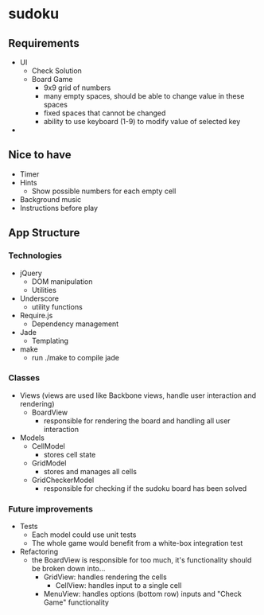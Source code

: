 sudoku
======

## Requirements
- UI
  - Check Solution
  - Board Game
    - 9x9 grid of numbers
    - many empty spaces, should be able to change value in these spaces
    - fixed spaces that cannot be changed
    - ability to use keyboard (1-9) to modify value of selected key
- 

## Nice to have
- Timer
- Hints
  - Show possible numbers for each empty cell
- Background music
- Instructions before play
  
## App Structure
### Technologies
 - jQuery
   - DOM manipulation
   - Utilities
 - Underscore
   - utility functions
 - Require.js
   - Dependency management
 - Jade
   - Templating
 - make
   - run ./make to compile jade
### Classes
 - Views (views are used like Backbone views, handle user interaction and rendering)
   - BoardView
     - responsible for rendering the board and handling all user interaction
 - Models
   - CellModel
     - stores cell state 
   - GridModel
     - stores and manages all cells
   - GridCheckerModel
     - responsible for checking if the sudoku board has been solved
### Future improvements
 - Tests
   - Each model could use unit tests
   - The whole game would benefit from a white-box integration test
 - Refactoring
   - the BoardView is responsible for too much, it's functionality should be broken down into...
     - GridView: handles rendering the cells
       - CellView: handles input to a single cell
     - MenuView: handles options (bottom row) inputs and "Check Game" functionality
